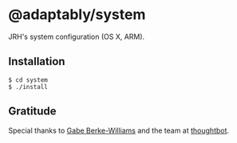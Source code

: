 # @adaptably/system

JRH's system configuration (OS X, ARM).

## Installation

```
$ cd system
$ ./install
```

## Gratitude

Special thanks to [Gabe Berke-Williams](https://github.com/gabebw/dotfiles) and the team at [thoughtbot](https://thoughtbot.com).
